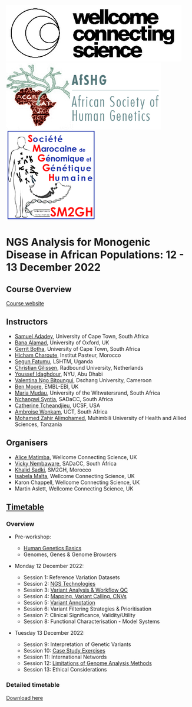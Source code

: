 ![plot](https://github.com/WCSCourses/Monogenic_Disease_AfSHG_2022/blob/main/CS%20logo%20image001.jpg)![plot](https://github.com/WCSCourses/Monogenic_Disease_AfSHG_2022/blob/main/AfSGH.jpeg)![plot](https://github.com/WCSCourses/Monogenic_Disease_AfSHG_2022/blob/main/Logo%20SM2GH%20VF(1).png)

# NGS Analysis for Monogenic Disease in African Populations: 12 - 13 December 2022

## Course Overview

[Course website](https://coursesandconferences.wellcomeconnectingscience.org/event/ngs-analysis-for-monogenic-disease-in-african-populations-20221212/)

## Instructors
- [Samuel Adadey](https://www.researchgate.net/profile/Samuel-Adadey), University of Cape Town, South Africa
- [Bana Alamad](https://www.linkedin.com/in/bana-alamad-a98b79175/?originalSubdomain=uk), University of Oxford, UK
- [Gerrit Botha](https://coursesandconferences.wellcomeconnectingscience.org/event/ngs-analysis-for-monogenic-disease-in-african-populations-20221212/), University of Cape Town, South Africa
- [Hicham Charoute](https://www.linkedin.com/in/hicham-charoute-a3875862/?originalSubdomain=ma), Institut Pasteur, Morocco
- [Segun Fatumu](https://www.lshtm.ac.uk/aboutus/people/fatumo.segun), LSHTM, Uganda
- [Christian Gilissen](https://www.radboudumc.nl/en/people/christian-gilissen), Radbound University, Netherlands
- [Youssef Idaghdour](https://nyuad.nyu.edu/en/academics/divisions/science/faculty/youssef-idaghdour.html), NYU, Abu Dhabi
- [Valentina Ngo Bitoungui](https://coursesandconferences.wellcomeconnectingscience.org/event/ngs-analysis-for-monogenic-disease-in-african-populations-20221212/), Dschang University, Cameroon 
- [Ben Moore](https://www.ebi.ac.uk/people/person/benjamin-moore/), EMBL-EBI, UK
- [Maria Mudau](https://coursesandconferences.wellcomeconnectingscience.org/event/ngs-analysis-for-monogenic-disease-in-african-populations-20221212/), University of the Witwatersrand, South Africa
- [Nchangwi Syntia](https://www.sickleinafrica.org/article/84), SADaCC, South Africa
- [Catherine Tcheandjieu](https://profiles.ucsf.edu/catherine.tcheandjieugueliatcha), UCSF, USA
- [Ambroise Wonkam](http://www.idm.uct.ac.za/Ambroise_Wonkam), UCT, South Africa
- [Mohamed Zahir Alimohamed](https://inteafrica.org/news/interview-mohamed-zahir-alimohamed-research-coordinator-scientist-respond-africa/), Muhimbili University of Health and Allied Sciences, Tanzania

## Organisers
- [Alice Matimba](https://www.linkedin.com/in/alice-matimba-8805177/), Wellcome Connecting Science, UK
- [Vicky Nembaware](https://www.sickleinafrica.org/article/77), SADaCC, South Africa
- [Khalid Sadki](https://www.researchgate.net/profile/Khalid-Sadki), SM2GH, Morocco
- [Isabela Malta](https://www.linkedin.com/in/isabela-malta-754503162/), Wellcome Connecting Science, UK
- Karon Chappell, Wellcome Connecting Science, UK
- Martin Aslett, Wellcome Connecting Science, UK

## [Timetable](https://github.com/WCSCourses/Monogenic_Disease_AfSHG_2022/blob/main/materials/NGS%20Analysis%20AfSHG%20Timetable%20and%20Planning%20-%20Timetable%20draft.pdf)
### Overview
- Pre-workshop:
  - [Human Genetics Basics](https://github.com/WCSCourses/Monogenic_Disease_AfSHG_2022/blob/main/materials/Humanbasics%20of%20geneticsPart1b.pptx.pdf)
  - Genomes, Genes & Genome Browsers

- Monday 12 December 2022:
  - Session 1: Reference Variation Datasets
  - Session 2: [NGS Technologies](https://github.com/WCSCourses/Monogenic_Disease_AfSHG_2022/blob/main/materials/Basics%20of%20NGS%20Technologies.Final.PDF)
  - Session 3: [Variant Analysis & Workflow QC](https://github.com/WCSCourses/Monogenic_Disease_AfSHG_2022/blob/main/materials/variant%20analysis%20and%20workflow%20QC.pptx.pdf)
  - Session 4: [Mapping, Variant Calling, CNVs](https://github.com/WCSCourses/Monogenic_Disease_AfSHG_2022/blob/main/materials/Mapping%2C%20variant%20calling%2C%20identification%20de%20novo%20%26%20inherited%20variants%2C%20CNVs%20.pptx.pdf)
  - Session 5: [Variant Annotation](https://github.com/WCSCourses/Monogenic_Disease_AfSHG_2022/blob/main/materials/SM.Adadey-Variant%20Annotation.pptx.pdf)
  - Session 6: Variant Filtering Strategies & Prioritisation 
  - Session 7: Clinical Significance, Validity/Utility
  - Session 8: Functional Characterisation - Model Systems

- Tuesday 13 December 2022:
  - Session 9: Interpretation of Genetic Variants
  - Session 10: [Case Study Exercises](https://github.com/WCSCourses/Monogenic_Disease_AfSHG_2022/blob/main/materials/Cases.pdf)
  - Session 11: International Networds
  - Session 12: [Limitations of Genome Analysis Methods](https://github.com/WCSCourses/Monogenic_Disease_AfSHG_2022/blob/main/materials/SM%20Adadey%20Limitations%20of%20genome%20analysis.pptx.pdf)
  - Session 13: Ethical Considerations


### Detailed timetable

<!--- ![plot]() --->


 [Download here](https://github.com/WCSCourses/Monogenic_Disease_AfSHG_2022/blob/main/materials/TIMETABLE%20NGS%20Analysis%20AfSHG%202022.pdf) 
